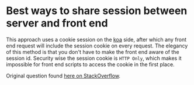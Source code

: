 # Best ways to share session between server and front end

This approach uses a cookie session on the [koa](http://koajs.com/) side, after which any front end request will include the session cookie on every request. The elegancy of this method is that you don't have to make the front end aware of the session id. Security wise the session cookie is `HTTP Only`, which makes it impossible for front end scripts to access the cookie in the first place.

Original question found [here on StackOverflow](http://stackoverflow.com/questions/39810977/nodejs-whats-the-best-way-to-share-session-between-server-rendered-views-and-r/39814832#39814832).
